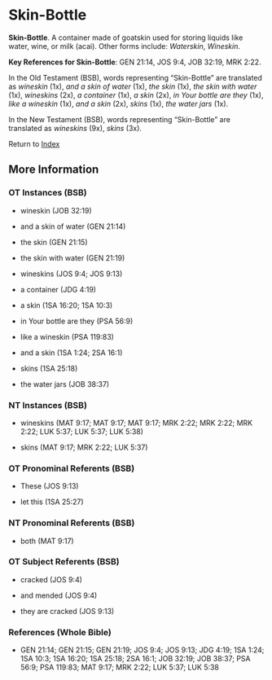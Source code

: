 # Skin-Bottle
**Skin-Bottle**. 
A container made of goatskin used for storing liquids like water, wine, or milk (acai). 
Other forms include: 
*Waterskin*, *Wineskin*. 


**Key References for Skin-Bottle**: 
GEN 21:14, JOS 9:4, JOB 32:19, MRK 2:22. 


In the Old Testament (BSB), words representing “Skin-Bottle” are translated as 
*wineskin* (1x), *and a skin of water* (1x), *the skin* (1x), *the skin with water* (1x), *wineskins* (2x), *a container* (1x), *a skin* (2x), *in Your bottle are they* (1x), *like a wineskin* (1x), *and a skin* (2x), *skins* (1x), *the water jars* (1x). 


In the New Testament (BSB), words representing “Skin-Bottle” are translated as 
*wineskins* (9x), *skins* (3x). 


Return to [Index](00-Index.md)

## More Information

### OT Instances (BSB)

* wineskin (JOB 32:19)

* and a skin of water (GEN 21:14)

* the skin (GEN 21:15)

* the skin with water (GEN 21:19)

* wineskins (JOS 9:4; JOS 9:13)

* a container (JDG 4:19)

* a skin (1SA 16:20; 1SA 10:3)

* in Your bottle are they (PSA 56:9)

* like a wineskin (PSA 119:83)

* and a skin (1SA 1:24; 2SA 16:1)

* skins (1SA 25:18)

* the water jars (JOB 38:37)



### NT Instances (BSB)

* wineskins (MAT 9:17; MAT 9:17; MAT 9:17; MRK 2:22; MRK 2:22; MRK 2:22; LUK 5:37; LUK 5:37; LUK 5:38)

* skins (MAT 9:17; MRK 2:22; LUK 5:37)



### OT Pronominal Referents (BSB)

* These (JOS 9:13)

* let this (1SA 25:27)



### NT Pronominal Referents (BSB)

* both (MAT 9:17)



### OT Subject Referents (BSB)

* cracked (JOS 9:4)

* and mended (JOS 9:4)

* they are cracked (JOS 9:13)



### References (Whole Bible)

* GEN 21:14; GEN 21:15; GEN 21:19; JOS 9:4; JOS 9:13; JDG 4:19; 1SA 1:24; 1SA 10:3; 1SA 16:20; 1SA 25:18; 2SA 16:1; JOB 32:19; JOB 38:37; PSA 56:9; PSA 119:83; MAT 9:17; MRK 2:22; LUK 5:37; LUK 5:38



